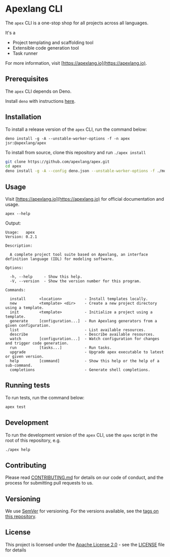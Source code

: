 # Apexlang CLI

The `apex` CLI is a one-stop shop for all projects across all languages.

It's a

- Project templating and scaffolding tool
- Extensible code generation tool
- Task runner

For more information, visit [https://apexlang.io](https://apexlang.io).

## Prerequisites

The `apex` CLI depends on Deno.

Install `deno` with instructions
[here](https://github.com/denoland/deno_install).

## Installation

To install a release version of the `apex` CLI, run the command below:

```
deno install -g -A --unstable-worker-options -f -n apex jsr:@apexlang/apex
```

To install from source, clone this repository and run `./apex install`

```sh
git clone https://github.com/apexlang/apex.git
cd apex
deno install -g -A --config deno.json --unstable-worker-options -f ./mod.ts
```

## Usage

Visit [https://apexlang.io](https://apexlang.io) for official documentation and
usage.

```shell
apex --help
```

Output:

```console{title="apex help"}
Usage:   apex                                                                                       
Version: 0.2.1  

Description:

  A complete project tool suite based on Apexlang, an interface definition language (IDL) for modeling software.

Options:

  -h, --help     - Show this help.                            
  -V, --version  - Show the version number for this program.  

Commands:

  install      <location>          - Install templates locally.                                  
  new          <template> <dir>    - Create a new project directory using a template.            
  init         <template>          - Initialize a project using a template.                      
  generate     [configuration...]  - Run Apexlang generators from a given configuration.         
  list                             - List available resources.                                   
  describe                         - Describe available resources.                               
  watch        [configuration...]  - Watch configuration for changes and trigger code generation.
  run          [tasks...]          - Run tasks.                                                  
  upgrade                          - Upgrade apex executable to latest or given version.         
  help         [command]           - Show this help or the help of a sub-command.                
  completions                      - Generate shell completions.
```

## Running tests

To run tests, run the command below:

```sh
apex test
```

## Development

To run the development version of the `apex` CLI, use the `apex` script in the
root of this repository, e.g.

```sh
./apex help
```

## Contributing

Please read
[CONTRIBUTING.md](https://github.com/apexlang/apex/blob/main/CONTRIBUTING.md)
for details on our code of conduct, and the process for submitting pull requests
to us.

## Versioning

We use [SemVer](http://semver.org/) for versioning. For the versions available,
see the [tags on this repository](https://github.com/apexlang/apex/tags).

## License

This project is licensed under the
[Apache License 2.0](https://choosealicense.com/licenses/apache-2.0/) - see the
[LICENSE](LICENSE) file for details
